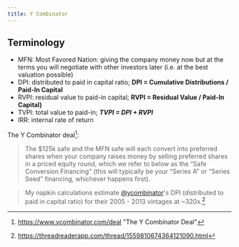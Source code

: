 ```yaml
---
title: Y Combinator
---
```


## Terminology
  
* MFN: Most Favored Nation: giving the company money now but at the terms you will negotiate with other investors later (i.e. at the best valuation possible)
* DPI: distributed to paid in capital ratio; **DPI = Cumulative Distributions / Paid-In Capital**
* RVPI: residual value to paid-in capital; **RVPI = Residual Value / Paid-In Capital)**
* TVPI: total value to paid-in; ***TVPI = DPI + RVPI***
* IRR: internal rate of return

The Y Combinator deal[^1]: 
> The $125k safe and the MFN safe will each convert into preferred shares when your company raises money by selling preferred shares in a priced equity round, which we refer to below as the “Safe Conversion Financing” (this will typically be your “Series A” or “Series Seed” financing, whichever happens first).

> My napkin calculations estimate [@ycombinator](https://twitter.com/ycombinator)'s DPI (distributed to paid in capital ratio) for their 2005 - 2013 vintages at ~320x.[^2] 

[^1]: https://www.ycombinator.com/deal "The Y Combinator Deal"
[^2]: https://threadreaderapp.com/thread/1559810674364121090.html